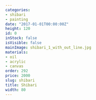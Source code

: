 ```yaml
---
categories:
- shibari
- painting
date: "2017-01-01T00:00:00Z"
height: 120
id: 0
inStock: false
isVisible: false
mainImage: shibari_1_with_out_line.jpg
materials:
- oil
- acrylic
- canvas
order: 292
price: 2000
slug: shibari
title: Shibari
width: 80
---
```


